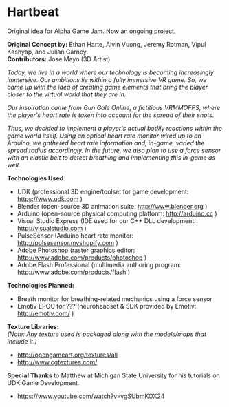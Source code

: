 Hartbeat
========
Original idea for Alpha Game Jam. Now an ongoing project.  

**Original Concept by:** Ethan Harte, Alvin Vuong, Jeremy Rotman, Vipul Kashyap, and Julian Carney.  
**Contributors:** Jose Mayo (3D Artist)

*Today, we live in a world where our technology is becoming increasingly immersive. Our ambitions lie within a fully immersive* *VR game. So, we came up with the idea of creating game elements that bring the player closer to the virtual world that they are* *in.*  

*Our inspiration came from Gun Gale Online, a fictitious VRMMOFPS, where the player's heart rate is taken into account for the* *spread of their shots.*  

*Thus, we decided to implement a player's actual bodily reactions within the game world itself. Using an optical heart rate* *monitor wired up to an Arduino, we gathered heart rate information and, in-game, varied the spread radius accordingly. In the* *future, we also plan to use a force sensor with an elastic belt to detect breathing and implementing this in-game as well.*  

**Technologies Used:**
- UDK (professional 3D engine/toolset for game development: https://www.udk.com )
- Blender (open-source 3D animation suite: http://www.blender.org )
- Arduino (open-source physical computing platform: http://arduino.cc )
- Visual Studio Express (IDE used for our C++ DLL development: http://visualstudio.com )
- PulseSensor (Arduino heart rate monitor: http://pulsesensor.myshopify.com )
- Adobe Photoshop (raster graphics editor: http://www.adobe.com/products/photoshop )
- Adobe Flash Professional (multimedia authoring program: http://www.adobe.com/products/flash )  

**Technologies Planned:**
- Breath monitor for breathing-related mechanics using a force sensor
- Emotiv EPOC for ??? (neuroheadset & SDK provided by Emotiv: http://emotiv.com/ )

**Texture Libraries:**  
*(Note: Any texture used is packaged along with the models/maps that include it.)*
- http://opengameart.org/textures/all
- http://www.cgtextures.com/

**Special Thanks** to Matthew at Michigan State University for his tutorials on UDK Game Development.
- https://www.youtube.com/watch?v=vgSUbmKOX24
